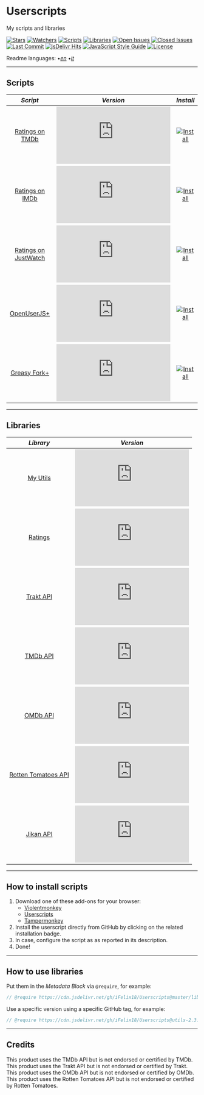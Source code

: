 # Userscripts

My scripts and libraries

[![Stars][stars-badge]][stars-link]
[![Watchers][watchers-badge]][watchers-link]
[![Scripts][scripts-badge]][scripts-link]
[![Libraries][libraries-badge]][libraries-link]
[![Open Issues][open-issues-badge]][open-issues-link]
[![Closed Issues][closed-issues-badge]][closed-issues-link]
[![Last Commit][last-commit-badge]][last-commit-link]
[![jsDelivr Hits][jsdelivr-hits-badge]][jsdelivr-hits-link]
[![JavaScript Style Guide][style-guide-badge]][style-guide-link]
[![License][license-badge]][license-link]

Readme languages:
•[_en_][readme-en]
•[_it_][readme-it]

---

## Scripts

|                     _Script_                      |                        _Version_                         |                         _Install_                          |
| :-----------------------------------------------: | :------------------------------------------------------: | :--------------------------------------------------------: |
|      [Ratings on TMDb][ratings-on-tmdb-link]      |   [![Version][ratings-on-tmdb-version]][scripts-link]    |   [![Install][install-badge]][ratings-on-tmdb-download]    |
|      [Ratings on IMDb][ratings-on-imdb-link]      |   [![Version][ratings-on-imdb-version]][scripts-link]    |   [![Install][install-badge]][ratings-on-imdb-download]    |
| [Ratings on JustWatch][ratings-on-justwatch-link] | [![Version][ratings-on-justwatch-version]][scripts-link] | [![Install][install-badge]][ratings-on-justwatch-download] |
|        [OpenUserJS+][openuserjs-plus-link]        |   [![Version][openuserjs-plus-version]][scripts-link]    |   [![Install][install-badge]][openuserjs-plus-download]    |
|       [Greasy Fork+][greasyfork-plus-link]        |   [![Version][greasyfork-plus-version]][scripts-link]    |   [![Install][install-badge]][greasyfork-plus-download]    |

---

## Libraries

|                 _Library_                  |                      _Version_                       |
| :----------------------------------------: | :--------------------------------------------------: |
|           [My Utils][utils-link]           |     [![Version][utils-version]][libraries-link]      |
|          [Ratings][ratings-link]           |    [![Version][ratings-version]][libraries-link]     |
|          [Trakt API][trakt-link]           |     [![Version][trakt-version]][libraries-link]      |
|           [TMDb API][tmdb-link]            |      [![Version][tmdb-version]][libraries-link]      |
|           [OMDb API][omdb-link]            |      [![Version][omdb-version]][libraries-link]      |
| [Rotten Tomatoes API][rottentomatoes-link] | [![Version][rottentomatoes-version]][libraries-link] |
|          [Jikan API][jikan-link]           |     [![Version][jikan-version]][libraries-link]      |

---

## How to install scripts

1. Download one of these add-ons for your browser:
    * [Violentmonkey][violentmonkey-link]
    * [Userscripts][userscripts-link]
    * [Tampermonkey][tampermonkey-link]
2. Install the userscript directly from GitHub by clicking on the related installation badge.
3. In case, configure the script as as reported in its description.
4. Done!

---

## How to use libraries

Put them in the _Metadata Block_ via `@require`, for example:

```JavaScript
// @require https://cdn.jsdelivr.net/gh/iFelix18/Userscripts@master/lib/utils/utils.min.js
```

Use a specific version using a specific GitHub tag, for example:

```JavaScript
// @require https://cdn.jsdelivr.net/gh/iFelix18/Userscripts@utils-2.3.0/lib/utils/utils.min.js
```

---

## Credits

This product uses the TMDb API but is not endorsed or certified by TMDb.  
This product uses the Trakt API but is not endorsed or certified by Trakt.  
This product uses the OMDb API but is not endorsed or certified by OMDb.  
This product uses the Rotten Tomatoes API but is not endorsed or certified by Rotten Tomatoes.  

[stars-badge]: https://flat.badgen.net/github/stars/iFelix18/Userscripts
[stars-link]: https://github.com/iFelix18/Userscripts/stargazers
[watchers-badge]: https://flat.badgen.net/github/watchers/iFelix18/Userscripts
[watchers-link]: https://github.com/iFelix18/Userscripts/watchers
[scripts-badge]: https://flat.badgen.net/badge/scripts/5/orange
[scripts-link]: https://github.com/iFelix18/Userscripts/tree/master/userscripts
[libraries-badge]: https://flat.badgen.net/badge/libraries/7/orange
[libraries-link]: https://github.com/iFelix18/Userscripts/tree/master/src/lib
[open-issues-badge]: https://flat.badgen.net/github/open-issues/iFelix18/Userscripts
[open-issues-link]: https://github.com/iFelix18/Userscripts/issues
[closed-issues-badge]: https://flat.badgen.net/github/closed-issues/iFelix18/Userscripts
[closed-issues-link]: https://github.com/iFelix18/Userscripts/issues?q=is%3Aissue+is%3Aclosed
[last-commit-badge]: https://flat.badgen.net/github/last-commit/iFelix18/Userscripts
[last-commit-link]: https://github.com/iFelix18/Userscripts/commits/master
[jsdelivr-hits-badge]: https://flat.badgen.net/jsdelivr/hits/gh/iFelix18/Userscripts?color=FF5627
[jsdelivr-hits-link]: https://www.jsdelivr.com/package/gh/iFelix18/Userscripts
[style-guide-badge]: https://flat.badgen.net/badge/code%20style/standard/44CC11
[style-guide-link]: https://standardjs.com
[license-badge]: https://flat.badgen.net/github/license/iFelix18/Userscripts
[license-link]: https://github.com/iFelix18/Userscripts/blob/master/LICENSE.md

[readme-en]: /README.md "English"
[readme-it]: /README.it.md "Italiano"

[install-badge]: https://flat.badgen.net/badge/install%20directly%20from/GitHub/blue "Click here!"

[scripts-link]: #scripts

[ratings-on-tmdb-link]: /docs/scripts/ratings-on-tmdb.md "More info"
[ratings-on-imdb-link]: /docs/scripts/ratings-on-imdb.md "More info"
[ratings-on-justwatch-link]: /docs/scripts/ratings-on-justwatch.md "More info"
[openuserjs-plus-link]: /docs/scripts/openuserjs-plus.md "More info"
[greasyfork-plus-link]: /docs/scripts/greasyfork-plus.md "More info"

[ratings-on-tmdb-version]: https://flat.badgen.net/runkit/iFelix18/version/iFelix18/Userscripts/master/userscripts/meta/ratings-on-tmdb.meta.js
[ratings-on-imdb-version]: https://flat.badgen.net/runkit/iFelix18/version/iFelix18/Userscripts/master/userscripts/meta/ratings-on-imdb.meta.js
[ratings-on-justwatch-version]: https://flat.badgen.net/runkit/iFelix18/version/iFelix18/Userscripts/master/userscripts/meta/ratings-on-justwatch.meta.js
[openuserjs-plus-version]: https://flat.badgen.net/runkit/iFelix18/version/iFelix18/Userscripts/master/userscripts/meta/openuserjs-plus.meta.js
[greasyfork-plus-version]: https://flat.badgen.net/runkit/iFelix18/version/iFelix18/Userscripts/master/userscripts/meta/greasyfork-plus.meta.js

[ratings-on-tmdb-download]: https://cdn.jsdelivr.net/gh/iFelix18/Userscripts@master/userscripts/ratings-on-tmdb.user.js "Click here!"
[ratings-on-imdb-download]: https://cdn.jsdelivr.net/gh/iFelix18/Userscripts@master/userscripts/ratings-on-imdb.user.js "Click here!"
[ratings-on-justwatch-download]: https://cdn.jsdelivr.net/gh/iFelix18/Userscripts@master/userscripts/ratings-on-justwatch.user.js "Click here!"
[openuserjs-plus-download]: https://cdn.jsdelivr.net/gh/iFelix18/Userscripts@master/userscripts/openuserjs-plus.user.js "Click here!"
[greasyfork-plus-download]: https://cdn.jsdelivr.net/gh/iFelix18/Userscripts@master/userscripts/greasyfork-plus.user.js "Click here!"

[libraries-link]: #libraries

[utils-link]: /docs/libraries/utils.md "More info"
[ratings-link]: /docs/libraries/ratings.md "More info"
[trakt-link]: /docs/libraries/trakt.md "More info"
[tmdb-link]: /docs/libraries/tmdb.md "More info"
[omdb-link]: /docs/libraries/omdb.md "More info"
[rottentomatoes-link]: /docs/libraries/rottentomatoes.md "More info"
[jikan-link]: /docs/libraries/jikan.md "More info"

[utils-version]: https://flat.badgen.net/runkit/iFelix18/version/iFelix18/Userscripts/master/lib/utils/utils.min.js
[ratings-version]: https://flat.badgen.net/runkit/iFelix18/version/iFelix18/Userscripts/master/lib/utils/ratings.min.js
[trakt-version]: https://flat.badgen.net/runkit/iFelix18/version/iFelix18/Userscripts/master/lib/api/trakt.min.js
[tmdb-version]: https://flat.badgen.net/runkit/iFelix18/version/iFelix18/Userscripts/master/lib/api/tmdb.min.js
[omdb-version]: https://flat.badgen.net/runkit/iFelix18/version/iFelix18/Userscripts/master/lib/api/omdb.min.js
[rottentomatoes-version]: https://flat.badgen.net/runkit/iFelix18/version/iFelix18/Userscripts/master/lib/api/rottentomatoes.min.js
[jikan-version]: https://flat.badgen.net/runkit/iFelix18/version/iFelix18/Userscripts/master/lib/api/jikan.min.js

[violentmonkey-link]: https://violentmonkey.github.io/
[userscripts-link]: https://github.com/quoid/userscripts
[tampermonkey-link]: https://www.tampermonkey.net/
